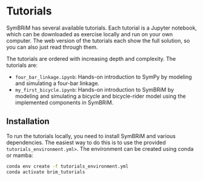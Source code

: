 Tutorials
=========

SymBRiM has several available tutorials. Each tutorial is a Jupyter notebook, which can
be downloaded as exercise locally and run on your own computer. The web version of the
tutorials each show the full solution, so you can also just read through them.

The tutorials are ordered with increasing depth and complexity. The tutorials are:

- `four_bar_linkage.ipynb`: Hands-on introduction to SymPy by modeling and simulating a
  four-bar linkage.
- `my_first_bicycle.ipynb`: Hands-on introduction to SymBRiM by modeling and simulating
  a bicycle and bicycle-rider model using the implemented components in SymBRiM.

Installation
------------
To run the tutorials locally, you need to install SymBRiM and various dependencies. The
easiest way to do this is to use the provided `tutorials_environment.yml>`. The
environment can be created using conda or mamba:

```bash
conda env create -f tutorials_environment.yml
conda activate brim_tutorials
```
